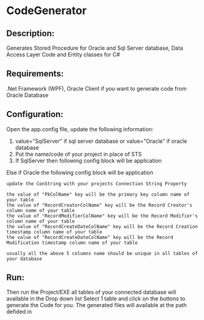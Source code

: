 CodeGenerator
=============
Description:
--------------
Generates Stored Procedure for Oracle and Sql Server database, Data Access Layer Code and Entity classes for C#

Requirements:
--------------
.Net Framework (WPF), 
Oracle Client if you want to generate code from Oracle Database

Configuration:
--------------
Open the app.config file, update the following information:
1) value="SqlServer" if sql server database or value="Oracle" if oracle database
	<add key="ConString" value="SqlServer"/> 
2) Put the name/code of your project in place of STS
	<add key="ProjectName" value="STS"/>
3) If SqlServer then following config block will be application
	<!--For Sql Server Database-->
    <add key="ConString_SqlServer" value="Provider=sqloledb;Data Source=PC69;Initial Catalog=STS;User Id=sa;Password=sa1234;" />
    <add key="PkColName" value="intPK"/>
    <add key="RecordCreatorColName" value="IUser"/>
    <add key="RecordModifierColName" value="EUser"/>
    <add key="RecordCreateDateColName" value="IDate"/>
    <add key="RecordModifiedDateColName" value="EDate"/> 
	
  Else if Oracle the following config block will be application
	<!-- For Oracle Database -->
    <add key="ConString_Oracle" value="Provider=OraOLEDB.Oracle;Data Source=tvl;User ID=wims_p4;Password=wims_p4;" />
    <add key="PkColName" value="NUMID"/>
    <add key="RecordCreatorColName" value="STRUID"/>
    <add key="RecordModifierColName" value="STRLASTUID"/>
    <add key="RecordCreateDateColName" value="DTUDT"/>
    <add key="RecordModifiedDateColName" value="DTLASTUDT"/>
	
	update the ConString with your projects Connection String Property
	
	the value of "PkColName" key will be the primary key column name of your table
	the value of "RecordCreatorColName" key will be the Record Creator's column name of your table
	the value of "RecordModifierColName" key will be the Record Modifier's column name of your table
	the value of "RecordCreateDateColName" key will be the Record Creation timestamp column name of your table
	the value of "RecordCreateDateColName" key will be the Record Modification timestamp column name of your table
	
	usually all the above 5 columns name should be unique in all tables of your database

Run:
-----
Then run the Project/EXE all tables of your connected database will available in the Drop down list
Select 1 table and click on the buttons to generate the Code for you.
The generated files will available at the path defided in 
	<add key="SaveDirectoty" value="D:\\CodeGeneratorFiles\\" />


